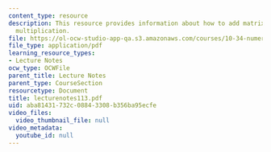 ```yaml
---
content_type: resource
description: This resource provides information about how to add matrix and matrix/vector
  multiplication.
file: https://ol-ocw-studio-app-qa.s3.amazonaws.com/courses/10-34-numerical-methods-applied-to-chemical-engineering-fall-2005/aba81431732c08843308b356ba95ecfe_lecturenotes113.pdf
file_type: application/pdf
learning_resource_types:
- Lecture Notes
ocw_type: OCWFile
parent_title: Lecture Notes
parent_type: CourseSection
resourcetype: Document
title: lecturenotes113.pdf
uid: aba81431-732c-0884-3308-b356ba95ecfe
video_files:
  video_thumbnail_file: null
video_metadata:
  youtube_id: null
---
```

